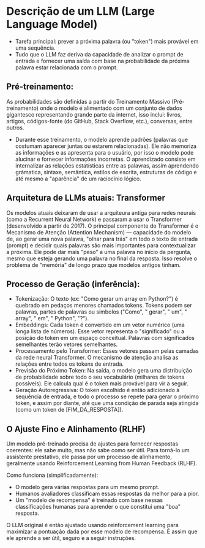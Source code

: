 # Descrição de um LLM (Large Language Model)
- Tarefa principal: prever a próxima palavra (ou "token") mais provável em uma sequência.
- Tudo que o LLM faz deriva da capacidade de analizar o prompt de entrada e fornecer uma saída com base na probabilidade da próxima palavra estar relacionada com o prompt.

## Pré-treinamento: 
As probabilidades são definidas a partir do Treinamento Massivo (Pré-treinamento) onde o modelo é alimentado com um conjunto de dados gigantesco representando grande parte da internet, isso inclui:  livros, artigos, códigos-fonte (do GitHub, Stack Overflow, etc.), conversas, entre outros.
- Durante esse treinamento, o modelo aprende padrões (palavras que costumam aparecer juntas ou estarem relacionadas). Ele não memoriza as informações e as apresenta para o usuário, por isso o modelo pode alucinar e fornecer informações incorretas. O aprendizado consiste em internalizar as relações estatísticas entre as palavras, assim aprendendo grámatica, sintaxe, semântica, estilos de escrita, estruturas de código e até mesmo a "aparência" de um raciocínio lógico.

## Arquitetura de LLMs atuais: Transformer
Os modelos atuais deixaram de usar a arquiteura antiga para redes neurais (como a Recurrent Neural Network) e passaram a usar o Transformer (desenvolvido a partir de 2017). O principal componente do Transformer é o Mecanismo de Atenção (Attention Mechanism) — capacidade do modelo de, ao gerar uma nova palavra, "olhar para trás" em todo o texto de entrada (prompt) e decidir quais palavras são mais importantes para contextualizar a próxima. Ele pode dar mais "peso" a uma palavra no início da pergunta, mesmo que esteja gerando uma palavra no final da resposta. Isso resolve o problema de "memória" de longo prazo que modelos antigos tinham.

## Processo de Geração (inferência): 
- Tokenização: O texto (ex: "Como gerar um array em Python?") é quebrado em pedaços menores chamados tokens. Tokens podem ser palavras, partes de palavras ou símbolos ("Como", " gerar", " um", " array", " em", " Python", "?").
- Embeddings: Cada token é convertido em um vetor numérico (uma longa lista de números). Esse vetor representa o "significado" ou a posição do token em um espaço conceitual. Palavras com significados semelhantes terão vetores semelhantes.
- Processamento pelo Transformer: Esses vetores passam pelas camadas da rede neural Transformer. O mecanismo de atenção analisa as relações entre todos os tokens de entrada.
- Previsão do Próximo Token: Na saída, o modelo gera uma distribuição de probabilidade sobre todo o seu vocabulário (milhares de tokens possíveis). Ele calcula qual é o token mais provável para vir a seguir.
- Geração Autoregressiva: O token escolhido é então adicionado à sequência de entrada, e todo o processo se repete para gerar o próximo token, e assim por diante, até que uma condição de parada seja atingida (como um token de [FIM_DA_RESPOSTA]).

## O Ajuste Fino e Alinhamento (RLHF)
Um modelo pré-treinado precisa de ajustes para fornecer respostas coerentes: ele sabe muito, mas não sabe como ser útil. Para torná-lo um assistente prestativo, ele passa por um processo de alinhamento, geralmente usando Reinforcement Learning from Human Feedback (RLHF).

Como funciona (simplificadamente):
- O modelo gera várias respostas para um mesmo prompt.
- Humanos avaliadores classificam essas respostas da melhor para a pior.
- Um "modelo de recompensa" é treinado com base nessas classificações humanas para aprender o que constitui uma "boa" resposta.
  
O LLM original é então ajustado usando reinforcement learning para maximizar a pontuação dada por esse modelo de recompensa. É assim que ele aprende a ser útil, seguro e a seguir instruções.
